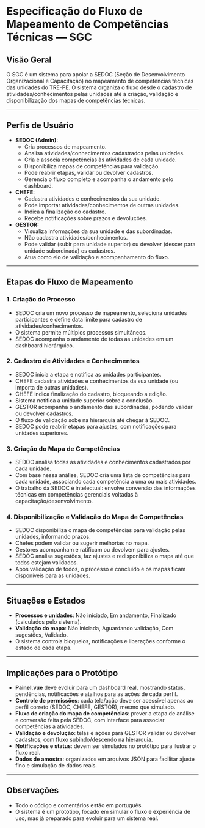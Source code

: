 # Especificação do Fluxo de Mapeamento de Competências Técnicas — SGC

## Visão Geral

O SGC é um sistema para apoiar a SEDOC (Seção de Desenvolvimento Organizacional e Capacitação) no mapeamento de competências técnicas das unidades do TRE-PE. O sistema organiza o fluxo desde o cadastro de atividades/conhecimentos pelas unidades até a criação, validação e disponibilização dos mapas de competências técnicas.

---

## Perfis de Usuário
- **SEDOC (Admin):**
  - Cria processos de mapeamento.
  - Analisa atividades/conhecimentos cadastrados pelas unidades.
  - Cria e associa competências às atividades de cada unidade.
  - Disponibiliza mapas de competências para validação.
  - Pode reabrir etapas, validar ou devolver cadastros.
  - Gerencia o fluxo completo e acompanha o andamento pelo dashboard.
- **CHEFE:**
  - Cadastra atividades e conhecimentos da sua unidade.
  - Pode importar atividades/conhecimentos de outras unidades.
  - Indica a finalização do cadastro.
  - Recebe notificações sobre prazos e devoluções.
- **GESTOR:**
  - Visualiza informações da sua unidade e das subordinadas.
  - Não cadastra atividades/conhecimentos.
  - Pode validar (subir para unidade superior) ou devolver (descer para unidade subordinada) os cadastros.
  - Atua como elo de validação e acompanhamento do fluxo.

---

## Etapas do Fluxo de Mapeamento

### 1. Criação do Processo
- SEDOC cria um novo processo de mapeamento, seleciona unidades participantes e define data limite para cadastro de atividades/conhecimentos.
- O sistema permite múltiplos processos simultâneos.
- SEDOC acompanha o andamento de todas as unidades em um dashboard hierárquico.

### 2. Cadastro de Atividades e Conhecimentos
- SEDOC inicia a etapa e notifica as unidades participantes.
- CHEFE cadastra atividades e conhecimentos da sua unidade (ou importa de outras unidades).
- CHEFE indica finalização do cadastro, bloqueando a edição.
- Sistema notifica a unidade superior sobre a conclusão.
- GESTOR acompanha o andamento das subordinadas, podendo validar ou devolver cadastros.
- O fluxo de validação sobe na hierarquia até chegar à SEDOC.
- SEDOC pode reabrir etapas para ajustes, com notificações para unidades superiores.

### 3. Criação do Mapa de Competências
- SEDOC analisa todas as atividades e conhecimentos cadastrados por cada unidade.
- Com base nessa análise, SEDOC cria uma lista de competências para cada unidade, associando cada competência a uma ou mais atividades.
- O trabalho da SEDOC é intelectual: envolve conversão das informações técnicas em competências gerenciais voltadas à capacitação/desenvolvimento.

### 4. Disponibilização e Validação do Mapa de Competências

- SEDOC disponibiliza o mapa de competências para validação pelas unidades, informando prazos.
- Chefes podem validar ou sugerir melhorias no mapa.
- Gestores acompanham e ratificam ou devolvem para ajustes.
- SEDOC analisa sugestões, faz ajustes e redisponibiliza o mapa até que todos estejam validados.
- Após validação de todos, o processo é concluído e os mapas ficam disponíveis para as unidades.

---

## Situações e Estados
- **Processos e unidades**: Não iniciado, Em andamento, Finalizado (calculados pelo sistema).
- **Validação do mapa**: Não iniciada, Aguardando validação, Com sugestões, Validado.
- O sistema controla bloqueios, notificações e liberações conforme o estado de cada etapa.

---

## Implicações para o Protótipo
- **Painel.vue** deve evoluir para um dashboard real, mostrando status, pendências, notificações e atalhos para as ações de cada perfil.
- **Controle de permissões**: cada tela/ação deve ser acessível apenas ao perfil correto (SEDOC, CHEFE, GESTOR), mesmo que simulado.
- **Fluxo de criação do mapa de competências**: prever a etapa de análise e conversão feita pela SEDOC, com interface para associar competências a atividades.
- **Validação e devolução**: telas e ações para GESTOR validar ou devolver cadastros, com fluxo subindo/descendo na hierarquia.
- **Notificações e status**: devem ser simulados no protótipo para ilustrar o fluxo real.
- **Dados de amostra**: organizados em arquivos JSON para facilitar ajuste fino e simulação de dados reais.

---

## Observações
- Todo o código e comentários estão em português.
- O sistema é um protótipo, focado em simular o fluxo e experiência de uso, mas já preparado para evoluir para um sistema real. 
